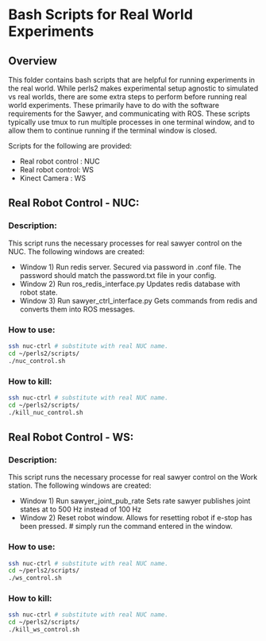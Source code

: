 # Bash Scripts for Real World Experiments

## Overview
This folder contains bash scripts that are helpful for running experiments in the real world. While perls2 makes experimental setup agnostic to simulated vs real worlds, there are some extra steps to perform before running real world experiments. These primarily have to do with the software requirements for the Sawyer, and communicating with ROS. These scripts typically use tmux to run multiple processes in one terminal window, and to allow them to continue running if the terminal window is closed.

Scripts for the following are provided:

* Real robot control : NUC
* Real robot control: WS
* Kinect Camera : WS

## Real Robot Control - NUC:

### Description:
This script runs the necessary processes for real sawyer control on the NUC. The following windows are created:

* Window 1) Run redis server.
			Secured via password in .conf file. The password should match the password.txt file in your config.
* Window 2) Run ros_redis_interface.py
			Updates redis database with robot state.
* Window 3) Run sawyer_ctrl_interface.py
 			Gets commands from redis and converts them into ROS messages.

### How to use:

```bash
ssh nuc-ctrl # substitute with real NUC name.
cd ~/perls2/scripts/
./nuc_control.sh
```

### How to kill:
```bash
ssh nuc-ctrl # substitute with real NUC name.
cd ~/perls2/scripts/
./kill_nuc_control.sh
```

## Real Robot Control - WS:

### Description:
This script runs the necessary processe for real sawyer control on the Work station. The following windows are created:
* Window 1) Run sawyer_joint_pub_rate
 			Sets rate sawyer publishes joint states at to 500 Hz instead of 100 Hz
* Window 2) Reset robot window. Allows for resetting robot if e-stop has been pressed.
			# simply run the command entered in the window.


### How to use:

```bash
ssh nuc-ctrl # substitute with real NUC name.
cd ~/perls2/scripts/
./ws_control.sh
```

### How to kill:
```bash
ssh nuc-ctrl # substitute with real NUC name.
cd ~/perls2/scripts/
./kill_ws_control.sh
```